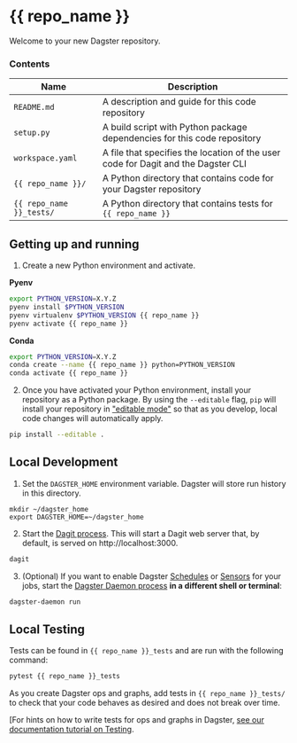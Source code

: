 # {{ repo_name }}

Welcome to your new Dagster repository.

### Contents

| Name                     | Description                                                                       |
| ------------------------ | --------------------------------------------------------------------------------- |
| `README.md`              | A description and guide for this code repository                                  |
| `setup.py`               | A build script with Python package dependencies for this code repository          |
| `workspace.yaml`         | A file that specifies the location of the user code for Dagit and the Dagster CLI |
| `{{ repo_name }}/`       | A Python directory that contains code for your Dagster repository                 |
| `{{ repo_name }}_tests/` | A Python directory that contains tests for `{{ repo_name }}`                      |

## Getting up and running

1. Create a new Python environment and activate.

**Pyenv**
```bash
export PYTHON_VERSION=X.Y.Z
pyenv install $PYTHON_VERSION
pyenv virtualenv $PYTHON_VERSION {{ repo_name }}
pyenv activate {{ repo_name }}
```

**Conda**
```bash
export PYTHON_VERSION=X.Y.Z
conda create --name {{ repo_name }} python=PYTHON_VERSION
conda activate {{ repo_name }}
```

2. Once you have activated your Python environment, install your repository as a Python package. By
using the `--editable` flag, `pip` will install your repository in
["editable mode"](https://pip.pypa.io/en/latest/reference/pip_install/?highlight=editable#editable-installs)
so that as you develop, local code changes will automatically apply.

```bash
pip install --editable .
```

## Local Development

1. Set the `DAGSTER_HOME` environment variable. Dagster will store run history in this directory.

```base
mkdir ~/dagster_home
export DAGSTER_HOME=~/dagster_home
```

2. Start the [Dagit process](https://docs.dagster.io/overview/dagit). This will start a Dagit web
server that, by default, is served on http://localhost:3000.

```bash
dagit
```

3. (Optional) If you want to enable Dagster
[Schedules](https://docs.dagster.io/overview/schedules-sensors/schedules) or
[Sensors](https://docs.dagster.io/overview/schedules-sensors/sensors) for your jobs, start the
[Dagster Daemon process](https://docs.dagster.io/overview/daemon#main) **in a different shell or terminal**:

```bash
dagster-daemon run
```

## Local Testing

Tests can be found in `{{ repo_name }}_tests` and are run with the following command:

```bash
pytest {{ repo_name }}_tests
```

As you create Dagster ops and graphs, add tests in `{{ repo_name }}_tests/` to check that your
code behaves as desired and does not break over time.

[For hints on how to write tests for ops and graphs in Dagster,
[see our documentation tutorial on Testing](https://docs.dagster.io/tutorial/testable).
